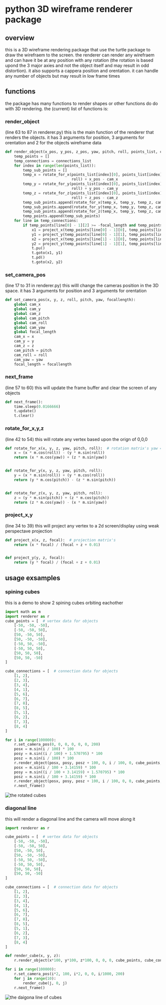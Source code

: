 # python 3D wireframe renderer package
## overview
this is a 3D wireframe rendering package that use the turtle package to draw the wirefraem to the screen. the renderer can render any wirefraem and can have it be at any position with any rotation (the rotation is based upond the 3 major axies and not the object itself and may result in odd distortion). it also supports a cappera position and orentation. it can handle any number of objects but may result in low frame times
## functions
the package has many functions to render shapes or other functions do do with 3D rendering.
the (current) list of functions is:
### render_object
(line 63 to 87 in renderer.py)
this is the main function of the renderer that renders the objects. it has 3 arguments for position, 3 arguments for orentation and 2 for the objects wireframe data 
```py
def render_object(x_pos, y_pos, z_pos, yaw, pitch, roll, points_list, connections_list):  # object renderer
    temp_points = []
    temp_connections = connections_list
    for index in range(len(points_list)):
        temp_sub_points = []
        temp_x = rotate_for_x(points_list[index][0], points_list[index][1], points_list[index][2], yaw, pitch,
                              roll) + x_pos - cam_x
        temp_y = rotate_for_y(points_list[index][0], points_list[index][1], points_list[index][2], yaw, pitch,
                              roll) + y_pos - cam_y
        temp_z = rotate_for_z(points_list[index][0], points_list[index][1], points_list[index][2], yaw, pitch,
                              roll) + z_pos - cam_z
        temp_sub_points.append(rotate_for_x(temp_x, temp_y, temp_z, cam_yaw, cam_pitch, cam_roll))
        temp_sub_points.append(rotate_for_y(temp_x, temp_y, temp_z, cam_yaw, cam_pitch, cam_roll))
        temp_sub_points.append(rotate_for_z(temp_x, temp_y, temp_z, cam_yaw, cam_pitch, cam_roll))
        temp_points.append(temp_sub_points)
    for line in temp_connections:
        if temp_points[line[0] - 1][2] >= -focal_length and temp_points[line[1] - 1][2] >= -focal_length:
            x1 = project_x(temp_points[line[0] - 1][0], temp_points[line[0] - 1][2], focal_length)
            y1 = project_y(temp_points[line[0] - 1][1], temp_points[line[0] - 1][2], focal_length)
            x2 = project_x(temp_points[line[1] - 1][0], temp_points[line[1] - 1][2], focal_length)
            y2 = project_y(temp_points[line[1] - 1][1], temp_points[line[1] - 1][2], focal_length)
            t.pu()
            t.goto(x1, y1)
            t.pd()
            t.goto(x2, y2)
```
### set_camera_pos
(line 17 to 31 in renderer.py) this willl change the cameras position in the 3D space. it has 3 arguments for position and 3 arguments for orentation
```py
def set_camera_pos(x, y, z, roll, pitch, yaw, focallength):
    global cam_x
    global cam_y
    global cam_z
    global cam_pitch
    global cam_roll
    global cam_yaw
    global focal_length
    cam_x = x
    cam_y = y
    cam_z = z
    cam_pitch = pitch
    cam_roll = roll
    cam_yaw = yaw
    focal_length = focallength
```
### next_frame
(line 57 to 60) this will update the frame buffer and clear the screen of any objects
```py
def next_frame():
    time.sleep(0.0166666)
    t.update()
    t.clear()
```
### rotate_for_x,y,z
(line 42 to 54) this will rotate any vertex based upon the orign of 0,0,0 
```py
def rotate_for_x(x, y, z, yaw, pitch, roll):  # rotation matrix's yaw = y axis, pitch = x axis, roll = y axis
    x = (x * m.cos(roll)) - (y * m.sin(roll))
    return (x * m.cos(yaw)) + (z * m.sin(yaw))


def rotate_for_y(x, y, z, yaw, pitch, roll):
    y = (x * m.sin(roll)) + (y * m.cos(roll))
    return (y * m.cos(pitch)) - (z * m.sin(pitch))


def rotate_for_z(x, y, z, yaw, pitch, roll):
    z = (y * m.sin(pitch)) + (z * m.cos(pitch))
    return (z * m.cos(yaw)) - (x * m.sin(yaw))
```
### project_x,y
(line 34 to 39) this will project any vertex to a 2d screen/display using weak perspectave projection
```py
def project_x(x, z, focal):  # projection matrix's
    return (x * focal) / (focal + z + 0.01)


def project_y(y, z, focal):
    return (y * focal) / (focal + z + 0.01)
```
## usage exsamples
### spining cubes
this is a demo to show 2 spining cubes orbiting eachother 
```py
import math as m
import renderer as r
cube_points = [  # vertex data for objects
    [-50, -50, -50],
    [-50, -50, 50],
    [50, -50, 50],
    [50, -50, -50],
    [-50, 50, -50],
    [-50, 50, 50],
    [50, 50, 50],
    [50, 50, -50]
]

cube_connections = [  # connection data for objects
    [1, 2],
    [2, 3],
    [3, 4],
    [4, 1],
    [5, 6],
    [6, 7],
    [7, 8],
    [8, 5],
    [5, 1],
    [6, 2],
    [7, 3],
    [8, 4]
]

for i in range(100000):
    r.set_camera_pos(0, 0, 0, 0, 0, 0, 200)
    posx = m.sin(i / 100) * 100
    posy = m.sin((i / 100) + 1.570795) * 100
    posz = m.sin(i / 100) * 100
    r.render_object(posx, posy, posz + 100, 0, i / 100, 0, cube_points, cube_connections)
    posx = m.sin(i / 100 + 3.14159) * 100
    posy = m.sin((i / 100 + 3.14159) + 1.570795) * 100
    posz = m.sin(i / 100 + 3.14159) * 100
    r.render_object(posx, posy, posz + 100, i / 100, 0, 0, cube_points, cube_connections)
    r.next_frame()
```
![the rotated cubes](https://media.discordapp.net/attachments/739225330677448734/1113572956816293928/image.png)
### diagonal line
this will render a diagonal line and the camera will move along it 
```py
import renderer as r

cube_points = [  # vertex data for objects
    [-50, -50, -50],
    [-50, -50, 50],
    [50, -50, 50],
    [50, -50, -50],
    [-50, 50, -50],
    [-50, 50, 50],
    [50, 50, 50],
    [50, 50, -50]
]

cube_connections = [  # connection data for objects
    [1, 2],
    [2, 3],
    [3, 4],
    [4, 1],
    [5, 6],
    [6, 7],
    [7, 8],
    [8, 5],
    [5, 1],
    [6, 2],
    [7, 3],
    [8, 4]
]

def render_cube(x, y, z):
    r.render_object(x*100, y*100, z*100, 0, 0, 0, cube_points, cube_connections)

for i in range(100000):
    r.set_camera_pos(i*2, 100, i*2, 0, 0, i/1000, 200)
    for j in range(10):
        render_cube(j, 0, j)
    r.next_frame()
```
![the daigona line of cubes](https://media.discordapp.net/attachments/739225330677448734/1113572877086769152/image.png?width=1025&height=328)
